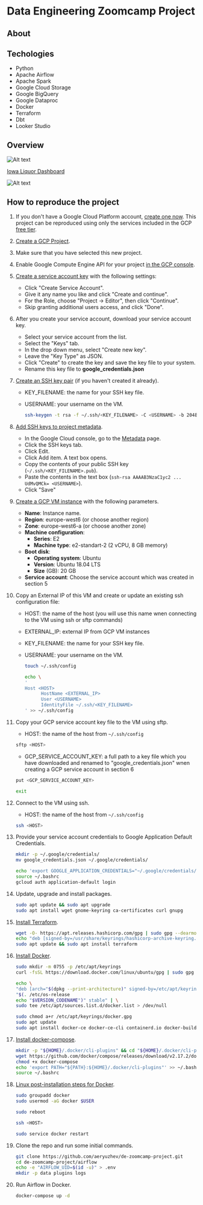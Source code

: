 # Data Engineering Zoomcamp Project

## About

## Techologies

- Python
- Apache Airflow
- Apache Spark
- Google Cloud Storage
- Google BigQuery
- Google Dataproc
- Docker
- Terraform
- Dbt
- Looker Studio

## Overview

![Alt text](images/iowa_liquor_sales_dag.png)

[Iowa Liquor Dashboard](https://lookerstudio.google.com/reporting/892c0980-dfa2-4958-8805-d969eda06ab3)

![Alt text](images/iowa_liquor_sales_dashboard.png)

## How to reproduce the project

1. If you don't have a Google Cloud Platform account, [create one now](https://console.cloud.google.com/freetrial/). This project can be reproduced using only the services included in the GCP [free tier](https://cloud.google.com/free/).

2. [Create a GCP Project](https://console.cloud.google.com/projectcreate).

3. Make sure that you have selected this new project.

4. Enable Google Compute Engine API for your project [in the GCP console](https://console.developers.google.com/apis/library/compute.googleapis.com).

5. [Create a service account key](https://console.cloud.google.com/apis/credentials/serviceaccountkey) with the following settings:
   - Click "Create Service Account".
   - Give it any name you like and click "Create and continue".
   - For the Role, choose "Project -> Editor", then click "Continue".
   - Skip granting additional users access, and click "Done".

6. After you create your service account, download your service account key.
   - Select your service account from the list.
   - Select the "Keys" tab.
   - In the drop down menu, select "Create new key".
   - Leave the "Key Type" as JSON.
   - Click "Create" to create the key and save the key file to your system.
   - Rename this key file to **google_credentials.json**

7. [Create an SSH key pair](https://cloud.google.com/compute/docs/connect/create-ssh-keys#create_an_ssh_key_pair) (if you haven't created it already).
   - KEY_FILENAME: the name for your SSH key file.
   - USERNAME: your username on the VM.

      ```bash
      ssh-keygen -t rsa -f ~/.ssh/<KEY_FILENAME> -C <USERNAME> -b 2048
      ```

8. [Add SSH keys to project metadata](https://cloud.google.com/compute/docs/connect/add-ssh-keys#add_ssh_keys_to_project_metadata).
   - In the Google Cloud console, go to the [Metadata](https://console.cloud.google.com/compute/metadata/sshKeys?_ga=2.84082073.1017998736.1680528409-313645582.1673880440) page.
   - Click the SSH keys tab.
   - Click Edit.
   - Click Add item. A text box opens.
   - Copy the contents of your public SSH key (```~/.ssh/<KEY_FILENAME>.pub```).
   - Paste the contents in the text box (```ssh-rsa AAAAB3NzaC1yc2 ... UdMvQMCk= <USERNAME>```).
   - Click "Save"

9. [Create a GCP VM instance](https://console.cloud.google.com/compute/instancesAdd) with the following parameters.

   - **Name**: Instance name.
   - **Region**: europe-west6 (or choose another region)
   - **Zone**: europe-west6-a (or choose another zone)
   - **Machine configuration**:
     - **Series**: E2
     - **Machine type**: e2-standart-2 (2 vCPU, 8 GB memory)
   - **Boot disk**:
     - **Operating system**: Ubuntu
     - **Version**: Ubuntu 18.04 LTS
     - **Size** (GB): 20 GB
   - **Service account**: Choose the service account which was created in section 5

10. Copy an External IP of this VM and create or update an existing ssh configuration file:

    - HOST: the name of the host (you will use this name wnen connecting to the VM using ssh or sftp commands)
    - EXTERNAL_IP: external IP from GCP VM instances
    - KEY_FILENAME: the name for your SSH key file.
    - USERNAME: your username on the VM.

      ```bash
      touch ~/.ssh/config

      echo \
      '
      Host <HOST>
            HostName <EXTERNAL_IP>
            User <USERNAME>
            IdentityFile ~/.ssh/<KEY_FILENAME>
      ' >> ~/.ssh/config     
      ```

11. Copy your GCP service account key file to the VM using sftp.
      - HOST: the name of the host from ```~/.ssh/config```

      ```bash
      sftp <HOST>
      ```

      - GCP_SERVICE_ACCOUNT_KEY: a full path to a key file which you have downloaded and renamed to "google_credentials.json" wnen creating a GCP service account in section 6

      ```bash
      put <GCP_SERVICE_ACCOUNT_KEY>
      ```

      ```bash
      exit
      ```

12. Connect to the VM using ssh.
      - HOST: the name of the host from ```~/.ssh/config```

      ```bash
      ssh <HOST>
      ```

13. Provide your service account credentials to Google Application Default Credentials.

      ```bash
      mkdir -p ~/.google/credentials/
      mv google_credentials.json ~/.google/credentials/

      echo 'export GOOGLE_APPLICATION_CREDENTIALS="~/.google/credentials/google_credentials.json"' >> ~/.bashrc
      source ~/.bashrc
      gcloud auth application-default login 
      ```

14. Update, upgrade and install packages.

      ```bash
      sudo apt update && sudo apt upgrade
      sudo apt install wget gnome-keyring ca-certificates curl gnupg
      ```

15. [Install Terraform](https://developer.hashicorp.com/terraform/downloads).

      ```bash
      wget -O- https://apt.releases.hashicorp.com/gpg | sudo gpg --dearmor -o /usr/share/keyrings/hashicorp-archive-keyring.gpg
      echo "deb [signed-by=/usr/share/keyrings/hashicorp-archive-keyring.gpg] https://apt.releases.hashicorp.com $(lsb_release -cs) main" | sudo tee /etc/apt/sources.list.d/hashicorp.list
      sudo apt update && sudo apt install terraform
      ```

16. [Install Docker](https://docs.docker.com/engine/install/ubuntu/).

      ```bash
      sudo mkdir -m 0755 -p /etc/apt/keyrings
      curl -fsSL https://download.docker.com/linux/ubuntu/gpg | sudo gpg --dearmor -o /etc/apt/keyrings/docker.gpg

      echo \
      "deb [arch="$(dpkg --print-architecture)" signed-by=/etc/apt/keyrings/docker.gpg] https://download.docker.com/linux/ubuntu \
      "$(. /etc/os-release
      echo "$VERSION_CODENAME")" stable" | \
      sudo tee /etc/apt/sources.list.d/docker.list > /dev/null

      sudo chmod a+r /etc/apt/keyrings/docker.gpg
      sudo apt update
      sudo apt install docker-ce docker-ce-cli containerd.io docker-buildx-plugin docker-compose-plugin
      ```

17. [Install docker-compose](https://github.com/docker/compose#where-to-get-docker-compose).

      ```bash
      mkdir -p "${HOME}/.docker/cli-plugins" && cd "${HOME}/.docker/cli-plugins"
      wget https://github.com/docker/compose/releases/download/v2.17.2/docker-compose-linux-x86_64 -O docker-compose
      chmod +x docker-compose
      echo 'export PATH="${PATH}:${HOME}/.docker/cli-plugins"' >> ~/.bashrc
      source ~/.bashrc
      ```

18. [Linux post-installation steps for Docker](https://docs.docker.com/engine/install/linux-postinstall/).

      ```bash
      sudo groupadd docker
      sudo usermod -aG docker $USER
      ```

      ```bash
      sudo reboot
      ```

      ```bash
      ssh <HOST>
      ```

      ```bash
      sudo service docker restart
      ```

19. Clone the repo and run some initial commands.

      ```bash
      git clone https://github.com/aeryuzhev/de-zoomcamp-project.git
      cd de-zoomcamp-project/airflow
      echo -e "AIRFLOW_UID=$(id -u)" > .env
      mkdir -p data plugins logs
      ```

20. Run Airflow in Docker.

      ```bash
      docker-compose up -d
      ```
